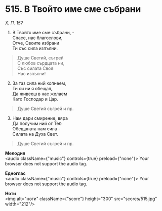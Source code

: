 # 515. В Твойто име сме събрани

_Х. П. 157_

1. В Твойто име сме събрани, -  
Спасе, нас благослови,  
Отче, Своите избрани  
Ти със сила изпълни.  

> Душе Светий, съгрей  
> С любов сърдцата ни,  
> Със силата Своя  
> Нас изпълни!

2. За таз сила ний копнеем,  
Ти си ни я обещал,  
Да живееш в нас желаем  
Като Господар и Цар.  

> Душе Светий съгрей и пр.  

3. Нам дари смирение, вяра  
Да получим ний от Теб  
Обещаната нам сила -  
Силата на Духа Свет.  

> Душе Светий съгрей и пр.

**Мелодия**  
<audio className={"music"} controls={true} preload={"none"}>
    <source src="mp3/515.mp3" type="audio/mpeg"/>
    Your browser does not support the audio tag.
</audio>

**Едноглас**  
<audio className={"music"} controls={true} preload={"none"}>
    <source src="transp/515.mp3" type="audio/mpeg"/>
    Your browser does not support the audio tag.
</audio>

**Ноти**  
<img alt="ноти" className={"score"} height="300" src="scores/515.jpg" width="212"/>
